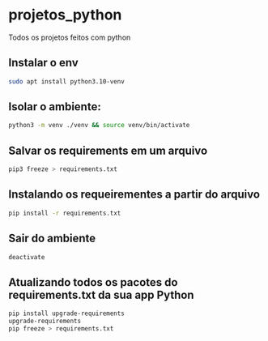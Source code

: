 # projetos_python

Todos os projetos feitos com python

## Instalar o env

```bash
sudo apt install python3.10-venv
```

## Isolar o ambiente:

```bash
python3 -m venv ./venv && source venv/bin/activate
```

## Salvar os requirements em um arquivo

```bash
pip3 freeze > requirements.txt
```

## Instalando os requeirementes a partir do arquivo

```bash
pip install -r requirements.txt
```
## Sair do ambiente

```bash
deactivate
```
## Atualizando todos os pacotes do requirements.txt da sua app Python

```bash
pip install upgrade-requirements
upgrade-requirements
pip freeze > requirements.txt
```